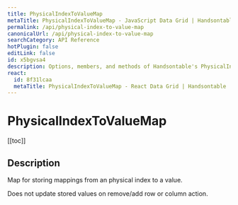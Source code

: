 ```yaml
---
title: PhysicalIndexToValueMap
metaTitle: PhysicalIndexToValueMap - JavaScript Data Grid | Handsontable
permalink: /api/physical-index-to-value-map
canonicalUrl: /api/physical-index-to-value-map
searchCategory: API Reference
hotPlugin: false
editLink: false
id: x5bgvsa4
description: Options, members, and methods of Handsontable's PhysicalIndexToValueMap API.
react:
  id: 8f31lcaa
  metaTitle: PhysicalIndexToValueMap - React Data Grid | Handsontable
---
```


# PhysicalIndexToValueMap

[[toc]]

## Description

Map for storing mappings from an physical index to a value.

Does not update stored values on remove/add row or column action.



